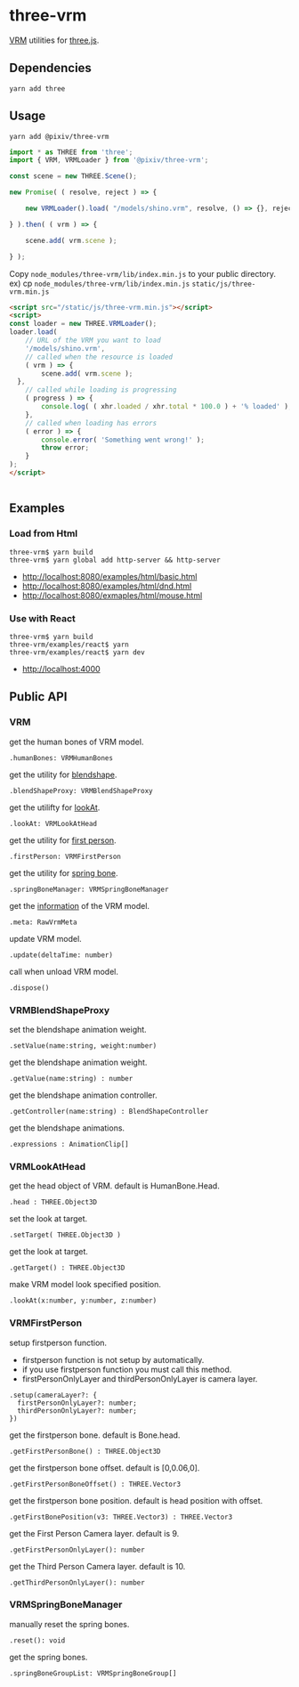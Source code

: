 # three-vrm

[VRM](https://vrm.dev/) utilities for [three.js](https://threejs.org/).

## Dependencies

```
yarn add three
```

## Usage

```
yarn add @pixiv/three-vrm
```

```javascript
import * as THREE from 'three';
import { VRM, VRMLoader } from '@pixiv/three-vrm';

const scene = new THREE.Scene();

new Promise( ( resolve, reject ) => {

	new VRMLoader().load( "/models/shino.vrm", resolve, () => {}, reject );

} ).then( ( vrm ) => {

	scene.add( vrm.scene );

} );
```

Copy `node_modules/three-vrm/lib/index.min.js` to your public directory.  
ex) cp `node_modules/three-vrm/lib/index.min.js` `static/js/three-vrm.min.js`

```html
<script src="/static/js/three-vrm.min.js"></script>
<script>
const loader = new THREE.VRMLoader();
loader.load(
	// URL of the VRM you want to load
	'/models/shino.vrm',
	// called when the resource is loaded
	( vrm ) => {
		scene.add( vrm.scene );
  },
	// called while loading is progressing
	( progress ) => {
		console.log( ( xhr.loaded / xhr.total * 100.0 ) + '% loaded' );
	},
	// called when loading has errors
	( error ) => {
		console.error( 'Something went wrong!' );
		throw error;
	}
);
</script>
```



```javascript

```

## Examples

### Load from Html

```
three-vrm$ yarn build
three-vrm$ yarn global add http-server && http-server
```

* <http://localhost:8080/examples/html/basic.html>
* <http://localhost:8080/examples/html/dnd.html>
* <http://localhost:8080/exmaples/html/mouse.html>

### Use with React

```
three-vrm$ yarn build
three-vrm/examples/react$ yarn
three-vrm/examples/react$ yarn dev
```

* <http://localhost:4000>

## Public API 

### VRM

get the human bones of VRM model.
```
.humanBones: VRMHumanBones
```

get the utility for [blendshape](https://vrm.dev/univrm/components/univrm_blendshape/).
```
.blendShapeProxy: VRMBlendShapeProxy
```

get the utilifty for [lookAt](https://vrm.dev/univrm/components/univrm_firstperson/).
```
.lookAt: VRMLookAtHead
```

get the utility for [first person](https://vrm.dev/univrm/components/univrm_lookat/).
```
.firstPerson: VRMFirstPerson
```

get the utility for [spring bone](https://vrm.dev/univrm/components/univrm_secondary/).
```
.springBoneManager: VRMSpringBoneManager
```

get the [information](https://vrm.dev/univrm/components/univrm_meta/) of the VRM model.
```
.meta: RawVrmMeta
```

update VRM model.
```
.update(deltaTime: number)
```

call when unload VRM model.
```
.dispose()
```

### VRMBlendShapeProxy 


set the blendshape animation weight.
```
.setValue(name:string, weight:number)
```

get the blendshape animation weight.
```
.getValue(name:string) : number
```

get the blendshape animation controller.
```
.getController(name:string) : BlendShapeController
```

get the blendshape animations.
```
.expressions : AnimationClip[]
```

### VRMLookAtHead

get the head object of VRM. default is HumanBone.Head.
```
.head : THREE.Object3D 
```

set the look at target.
```
.setTarget( THREE.Object3D )
```

get the look at target.
```
.getTarget() : THREE.Object3D
```

make VRM model look specified position.
```
.lookAt(x:number, y:number, z:number)
```

### VRMFirstPerson

setup firstperson function.
* firstperson function is not setup by automatically.
* if you use firstperson function you must call this method.
* firstPersonOnlyLayer and thirdPersonOnlyLayer is camera layer.

```
.setup(cameraLayer?: {
  firstPersonOnlyLayer?: number;
  thirdPersonOnlyLayer?: number;
}) 
```

get the firstperson bone. default is Bone.head.
```
.getFirstPersonBone() : THREE.Object3D
```

get the firstperson bone offset. default is [0,0.06,0].
```
.getFirstPersonBoneOffset() : THREE.Vector3 
```

get the firstperson bone position. default is head position with offset.
```
.getFirstBonePosition(v3: THREE.Vector3) : THREE.Vector3
```

get the First Person Camera layer. default is 9.
```
.getFirstPersonOnlyLayer(): number
```

get the Third Person Camera layer. default is 10.
```
.getThirdPersonOnlyLayer(): number
```

### VRMSpringBoneManager

manually reset the spring bones.
```
.reset(): void
```

get the spring bones.
```
.springBoneGroupList: VRMSpringBoneGroup[]
```